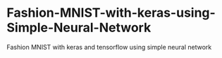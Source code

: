 # Fashion-MNIST-with-keras-using-Simple-Neural-Network
Fashion MNIST with keras and tensorflow using simple neural network
